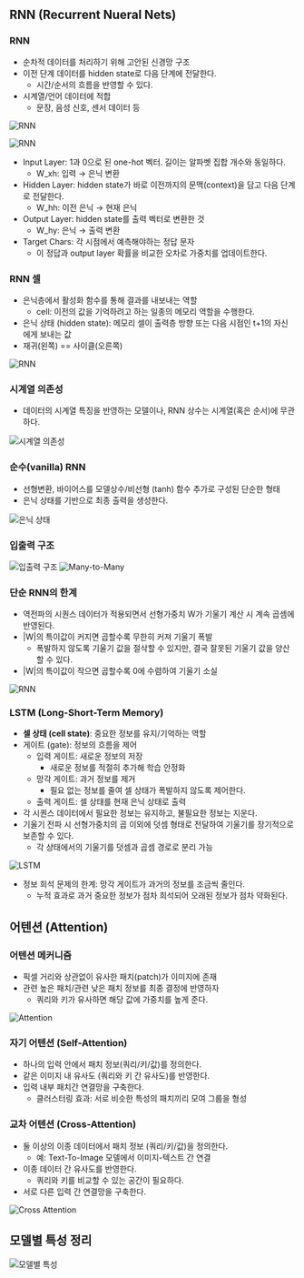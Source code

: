 ## RNN (Recurrent Nueral Nets)

### RNN

- 순차적 데이터를 처리하기 위해 고안된 신경망 구조
- 이전 단계 데이터를 hidden state로 다음 단계에 전달한다.
    - 시간/순서의 흐름을 반영할 수 있다.
- 시계열/언어 데이터에 적합
    - 문장, 음성 신호, 센서 데이터 등

![RNN](../images/rnn-and-attention_11.png)

![RNN](../images/rnn-and-attention_1.png)

- Input Layer: 1과 0으로 된 one-hot 벡터. 길이는 알파벳 집합 개수와 동일하다.
    - W_xh: 입력 → 은닉 변환
- Hidden Layer: hidden state가 바로 이전까지의 문맥(context)을 담고 다음 단계로 전달한다.
    - W_hh: 이전 은닉 → 현재 은닉
- Output Layer: hidden state를 출력 벡터로 변환한 것
    - W_hy: 은닉 → 출력 변환
- Target Chars: 각 시점에서 예측해야하는 정답 문자
    - 이 정답과 output layer 확률을 비교한 오차로 가중치를 업데이트한다.

### RNN 셀

- 은닉층에서 활성화 함수를 통해 결과를 내보내는 역할
    - cell: 이전의 값을 기억하려고 하는 일종의 메모리 역할을 수행한다.
- 은닉 상태 (hidden state): 메모리 셀이 출력층 방향 또는 다음 시점인 t+1의 자신에게 보내는 값
- 재귀(왼쪽) == 사이클(오른쪽)

![RNN](../images/rnn-and-attention_2.png)

### 시계열 의존성

- 데이터의 시계열 특징을 반영하는 모델이나, RNN 상수는 시계열(혹은 순서)에 무관하다.

![시계열 의존성](../images/rnn-and-attention_3.png)

### 순수(vanilla) RNN

- 선형변환, 바이어스를 모델상수/비선형 (tanh) 함수 추가로 구성된 단순한 형태
- 은닉 상태를 기반으로 최종 출력을 생성한다.

![은닉 상태](../images/rnn-and-attention_4.png)

### 입출력 구조

![입출력 구조](../images/rnn-and-attention_12.png)
![Many-to-Many](../images/rnn-and-attention_5.png)

### 단순 RNN의 한계

- 역전파의 시퀀스 데이터가 적용되면서 선형가중치 W가 기울기 계산 시 계속 곱셈에 반영된다.
- |W|의 특이값이 커지면 곱할수록 무한히 커져 기울기 폭발
    - 폭발하지 않도록 기울기 값을 절삭할 수 있지만, 결국 잘못된 기울기 값을 양산할 수 있다.
- |W|의 특이값이 작으면 곱할수록 0에 수렴하여 기울기 소실

![RNN](../images/rnn-and-attention_6.png)

### LSTM (Long-Short-Term Memory)

- **셀 상태 (cell state)**: 중요한 정보를 유지/기억하는 역할
- 게이트 (gate): 정보의 흐름을 제어
    - 입력 게이트: 새로운 정보의 저장
        - 새로운 정보를 적절히 추가해 학습 안정화
    - 망각 게이트: 과거 정보를 제거
        - 필요 없는 정보를 줄여 셀 상태가 폭발하지 않도록 제어한다.
    - 출력 게이트: 셀 상태를 현재 은닉 상태로 출력
- 각 시퀀스 데이터에서 필요한 정보는 유지하고, 불필요한 정보는 지운다.
- 기울기 전파 시 선형가중치의 곱 이외에 덧셈 형태로 전달하여 기울기를 장기적으로 보존할 수 있다.
    - 각 상태에서의 기울기를 덧셈과 곱셈 경로로 분리 가능

![LSTM](../images/rnn-and-attention_7.png)

- 정보 희석 문제의 한계: 망각 게이트가 과거의 정보를 조금씩 줄인다.
    - 누적 효과로 과거 중요한 정보가 점차 희석되어 오래된 정보가 점차 약화된다.

## 어텐션 (Attention)

### 어텐션 메커니즘

- 픽셀 거리와 상관없이 유사한 패치(patch)가 이미지에 존재
- 관련 높은 패치/관련 낮은 패치 정보를 최종 결정에 반영하자
    - 쿼리와 키가 유사하면 해당 값에 가중치를 높게 준다.

![Attention](../images/rnn-and-attention_8.png)

### 자기 어텐션 (Self-Attention)

- 하나의 입력 안에서 패치 정보(쿼리/키/값)를 정의한다.
- 같은 이미지 내 유사도 (쿼리와 키 간 유사도)를 반영한다.
- 입력 내부 패치간 연결망을 구축한다.
    - 클러스터링 효과: 서로 비슷한 특성의 패치끼리 모여 그룹을 형성

### 교차 어텐션 (Cross-Attention)

- 둘 이상의 이종 데이터에서 패치 정보 (쿼리/키/값)을 정의한다.
    - 예: Text-To-Image 모델에서 이미지-텍스트 간 연결
- 이종 데이터 간 유사도를 반영한다.
    - 쿼리와 키를 비교할 수 있는 공간이 필요하다.
- 서로 다른 입력 간 연결망을 구축한다.

![Cross Attention](../images/rnn-and-attention_9.png)

## 모델별 특성 정리

![모델별 특성](../images/rnn-and-attention_10.png)
